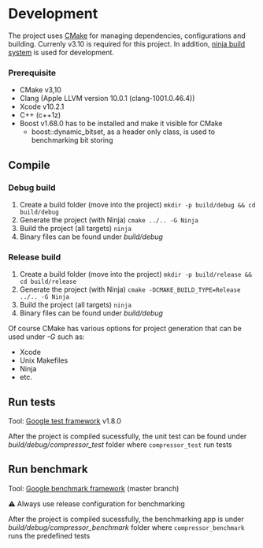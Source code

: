 # Development

The project uses [CMake](https://cmake.org) for managing dependencies, configurations and building. Currenly v3.10 is required for this project. In addition, [ninja build system](https://ninja-build.org) is used for development.

### Prerequisite

* CMake v3,10
* Clang (Apple LLVM version 10.0.1 (clang-1001.0.46.4))
* Xcode v10.2.1
* C++ (c++1z)
* Boost v1.68.0 has to be installed and make it visible for CMake
    * boost::dynamic_bitset, as a header only class, is used to benchmarking bit storing

## Compile

### Debug build

1. Create a build folder (move into the project)
    `mkdir -p build/debug && cd build/debug`
2. Generate the project (with Ninja)
   `cmake ../.. -G Ninja`
3.  Build the project (all targets)
    `ninja`
4. Binary files can be found under _build/debug_

### Release build

1. Create a build folder (move into the project)
    `mkdir -p build/release && cd build/release`
2. Generate the project (with Ninja)
   `cmake -DCMAKE_BUILD_TYPE=Release ../.. -G Ninja`
3.  Build the project (all targets)
    `ninja`
4. Binary files can be found under _build/debug_

Of course CMake has various options for project generation that can be used under _-G_ such as:

* Xcode
* Unix Makefiles
* Ninja
* etc.

## Run tests

Tool: [Google test framework](https://github.com/google/googletest) v1.8.0

After the project is compiled sucessfully, the unit test can be found under _build/debug/compressor_test_ folder where `compressor_test` run tests

## Run benchmark

Tool: [Google benchmark framework](https://github.com/google/benchmark) (master branch)

:warning: Always use release configuration for benchmarking

After the project is compiled sucessfully, the benchmarking app is under _build/debug/compressor_benchmark_ folder where `compressor_benchmark` runs the predefined tests
